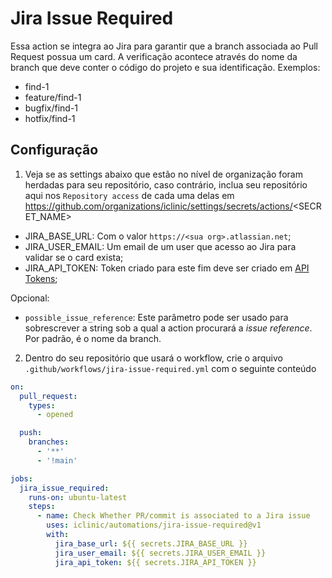 # Jira Issue Required

Essa action se integra ao Jira para garantir que a branch associada ao Pull Request possua um card. A verificação acontece através do nome da branch que deve conter o código do projeto e sua identificação. Exemplos:
- find-1
- feature/find-1
- bugfix/find-1
- hotfix/find-1



## Configuração
1. Veja se as settings abaixo que estão no nível de organização foram herdadas para seu repositório, caso contrário, inclua seu repositório aqui nos `Repository access` de cada uma delas em https://github.com/organizations/iclinic/settings/secrets/actions/<SECRET_NAME>
- JIRA_BASE_URL: Com o valor `https://<sua org>.atlassian.net`;
- JIRA_USER_EMAIL: Um email de um user que acesso ao Jira para validar se o card exista;
- JIRA_API_TOKEN: Token criado para este fim deve ser criado em [API Tokens](https://id.atlassian.com/manage-profile/security/api-tokens);

Opcional:
- `possible_issue_reference`: Este parâmetro pode ser usado para sobrescrever a string sob a qual a action procurará a *issue reference*. Por padrão, é o nome da branch.

2. Dentro do seu repositório que usará o workflow, crie o arquivo `.github/workflows/jira-issue-required.yml` com o seguinte conteúdo
```yml
on:
  pull_request:
    types:
      - opened

  push:
    branches:
      - '**'
      - '!main'

jobs:
  jira_issue_required:
    runs-on: ubuntu-latest
    steps:
      - name: Check Whether PR/commit is associated to a Jira issue
        uses: iclinic/automations/jira-issue-required@v1
        with:
          jira_base_url: ${{ secrets.JIRA_BASE_URL }}
          jira_user_email: ${{ secrets.JIRA_USER_EMAIL }}
          jira_api_token: ${{ secrets.JIRA_API_TOKEN }}
```